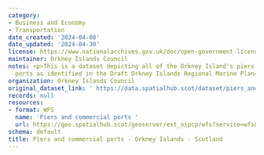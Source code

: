 ```yaml
---
category:
- Business and Economy
- Transportation
date_created: '2024-04-08'
date_updated: '2024-04-30'
license: https://www.nationalarchives.gov.uk/doc/open-government-licence/version/3/
maintainer: Orkney Islands Council
notes: <p>This is a dataset depicting all of the Orkney Island's piers including commercial
  ports as identified in the Draft Orkney Islands Regional Marine Plan</p>
organization: Orkney Islands Council
original_dataset_link: ' https://data.spatialhub.scot/dataset/piers_and_commercial_ports_-_orkney_islands-oi'
records: null
resources:
- format: WFS
  name: 'Piers and commercial ports '
  url: https://geo.spatialhub.scot/geoserver/ext_oipcp/wfs?service=wfs&typeName=ext_oipcp:pub_oipcp
schema: default
title: Piers and commercial ports - Orkney Islands - Scotland
---
```

